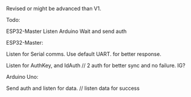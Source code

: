Revised or might be advanced than V1.

Todo:

ESP32-Master Listen
Arduino Wait and send auth

ESP32-Master:

Listen for Serial comms. Use default UART. for better response.

Listen for AuthKey, and IdAuth // 2 auth for better sync and no failure. IG?

Arduino Uno:

Send auth and listen for data. // listen data for success